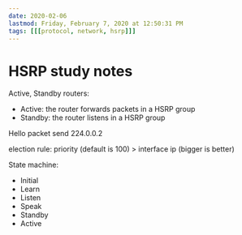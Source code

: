 ```yaml
---
date: 2020-02-06
lastmod: Friday, February 7, 2020 at 12:50:31 PM
tags: [[[protocol, network, hsrp]]]
---
```

# HSRP study notes

Active, Standby routers:
* Active: the router forwards packets in a HSRP group 
* Standby: the router listens in a HSRP group

Hello packet send 224.0.0.2

election rule:
priority (default is 100) > interface ip (bigger is better)

State machine:
* Initial
* Learn
* Listen
* Speak
* Standby
* Active